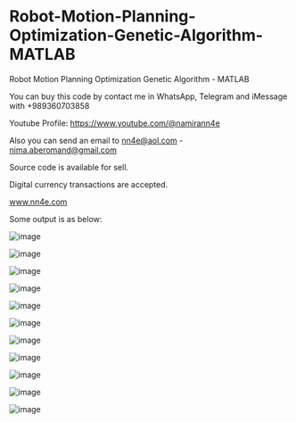 # Robot-Motion-Planning-Optimization-Genetic-Algorithm-MATLAB
Robot Motion Planning Optimization Genetic Algorithm - MATLAB

You can buy this code by contact me in WhatsApp, Telegram and iMessage with +989360703858

Youtube Profile: https://www.youtube.com/@namirann4e

Also you can send an email to nn4e@aol.com - nima.aberomand@gmail.com

Source code is available for sell.

Digital currency transactions are accepted.

www.nn4e.com

Some output is as below:

![image](https://github.com/user-attachments/assets/e9f7dfd0-5104-4ee1-ab3d-6d67fab03d46)

![image](https://github.com/user-attachments/assets/bca253d7-fe0d-4068-9951-b1e7b1a1b511)

![image](https://github.com/user-attachments/assets/94a8eacb-da89-41b6-bd24-a51c036774c5)

![image](https://github.com/user-attachments/assets/7d9d22c7-218b-45d9-a4d4-e779ecee03b8)

![image](https://github.com/user-attachments/assets/aa99e0fc-8465-4798-9a45-3fd75dbacb93)

![image](https://github.com/user-attachments/assets/6874dc70-d22a-4e41-a022-e3885dd38f99)

![image](https://github.com/user-attachments/assets/52b749de-a6f6-4b57-be52-c427d2d19581)

![image](https://github.com/user-attachments/assets/ea6e7513-84d8-400e-bef5-93fd36fbbcaa)

![image](https://github.com/user-attachments/assets/5dc57a44-30af-49b2-9335-5acbe21b4c40)

![image](https://github.com/user-attachments/assets/81d0d29b-450e-4c25-965e-76b7f00d794d)

![image](https://github.com/user-attachments/assets/4fe2498d-b807-4617-8db8-ec770df9d218)
